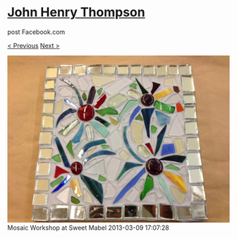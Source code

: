 # [John Henry Thompson](../README.md)
post Facebook.com

[< Previous](2013-03-09-6.md) [Next >](2013-03-09-8.md)

[![](../media/2013-03-09/Mosaic-Workshop-at-Sweet-Mabel-6.jpg)](../README.md)
Mosaic Workshop at Sweet Mabel
2013-03-09 17:07:28